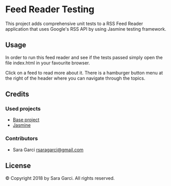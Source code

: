 # Feed Reader Testing

This project adds comprehensive unit tests to a RSS Feed Reader application that uses Google's RSS API by using Jasmine testing framework.

## Usage

In order to run this feed reader and see if the tests passed simply open the file index.html in your favourite browser.

Click on a feed to read more about it.
There is a hamburger button menu at the right of the header where you can navigate through the topics.

## Credits

### Used projects

* [Base project](http://github.com/udacity/frontend-nanodegree-feedreader)
* [Jasmine](http://jasmine.github.io/)

### Contributors

* Sara Garci <rsaragarci@gmail.com>

## License

© Copyright 2018 by Sara Garci. All rights reserved.
